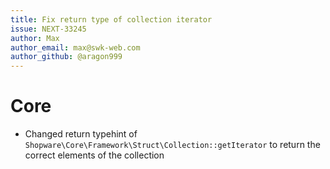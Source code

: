 ```yaml
---
title: Fix return type of collection iterator
issue: NEXT-33245
author: Max
author_email: max@swk-web.com
author_github: @aragon999
---
```

# Core
* Changed return typehint of `Shopware\Core\Framework\Struct\Collection::getIterator` to return the correct elements of the collection
